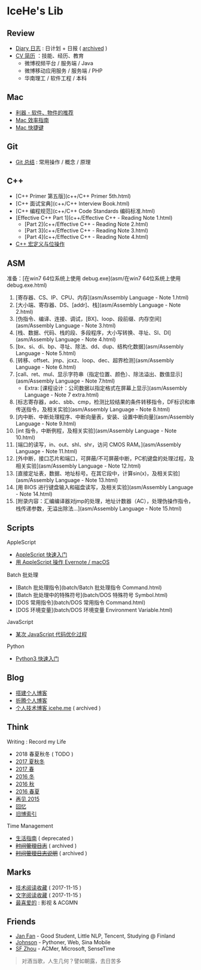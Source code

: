# IceHe's Lib

## Review

- [Diary 日志](diary/) : 日计划 + 日报 ( [archived](diary/) )
- [CV 简历](cv.md) ：技能、经历、教育
    - 微博视频平台 / 服务端 / Java
    - 微博移动应用服务 / 服务端 / PHP
    - 华南理工 / 软件工程 / 本科

## Mac

- [利器 - 软件、物件的推荐](tools.md)
- [Mac 效率指南](mac/efficiency.md)
- [Mac 快捷键](mac/shortcuts.md)

## Git

- [Git 总结](cmd/git_note.md) : 常用操作 / 概念 / 原理

## C++

- [C++ Primer 第五版](c++/C++ Primer 5th.html)
- [C++ 面试宝典](c++/C++ Interview Book.html)
- [C++ 编程规范](c++/C++ Code Standards 编码标准.html)
- [Effective C++ Part 1](c++/Effective C++ - Reading Note 1.html)
    - [Part 2](c++/Effective C++ - Reading Note 2.html)
    - [Part 3](c++/Effective C++ - Reading Note 3.html)
    - [Part 4](c++/Effective C++ - Reading Note 4.html)
- [C++ 宏定义与位操作](c++/macro_and_bit_operations.md)

## ASM

准备：[在win7 64位系统上使用 debug.exe](asm/在win7 64位系统上使用debug.exe.html)

1. [寄存器、CS、IP、CPU、内存](asm/Assembly Language - Note 1.html)
2. [大小端、寄存器、DS、[addr]、栈](asm/Assembly Language - Note 2.html)
3. [伪指令、编译、连接、调试，[BX]、loop、段前缀、内存空间](asm/Assembly Language - Note 3.html)
4. [栈、数据、代码、栈的段、多段程序，大小写转换、寻址、SI、DI](asm/Assembly Language - Note 4.html)
5. [bx、si、di、bp、寻址、除法、dd、dup、结构化数据](asm/Assembly Language - Note 5.html)
6. [转移、offset、jmp、jcxz、loop、dec、超界检测](asm/Assembly Language - Note 6.html)
7. [call、ret、mul、显示字符串（指定位置、颜色）、除法溢出、数值显示](asm/Assembly Language - Note 7.html)
    - Extra: [课程设计：公司数据以指定格式在屏幕上显示](asm/Assembly Language - Note 7 extra.html)
8. [标志寄存器，adc、sbb、cmp，检测比较结果的条件转移指令，DF标识和串传送指令，及相关实验](asm/Assembly Language - Note 8.html)
9. [内中断、中断处理程序、中断向量表，安装、设置中断向量](asm/Assembly Language - Note 9.html)
10. [int 指令，中断例程，及相关实验](asm/Assembly Language - Note 10.html)
11. [端口的读写，in、out、shl、shr，访问 CMOS RAM。](asm/Assembly Language - Note 11.html)
12. [外中断，接口芯片和端口，可屏蔽/不可屏蔽中断，PC机键盘的处理过程，及相关实验](asm/Assembly Language - Note 12.html)
13. [直接定址表，数据、地址标号。在其它段中，计算sin(x)，及相关实验](asm/Assembly Language - Note 13.html)
14. [用 BIOS 进行键盘输入和磁盘读写，及相关实验](asm/Assembly Language - Note 14.html)
15. [附录内容：汇编编译器对jmp的处理，地址计数器（AC），处理伪操作指令，栈传递参数，无溢出除法…](asm/Assembly Language - Note 15.html)

## Scripts

AppleScript

- [AppleScript 快速入门](applescript/applescript.md)
- [用 AppleScript 操作 Evernote / macOS](applescript/evernote_osx.md)

Batch 批处理

- [Batch 批处理指令](batch/Batch 批处理指令 Command.html)
- [Batch 批处理中的特殊符号](batch/DOS 特殊符号 Symbol.html)
- [DOS 常用指令](batch/DOS 常用指令 Command.html)
- [DOS 环境变量](batch/DOS 环境变量 Environment Variable.html)

JavaScript

- [某次 JavaScript 代码优化过程](javascript/某次js代码优化过程.md)

Python

- [Python3 快速入门](python/quick_start.md)

## Blog

- [搭建个人博客](web/build_blog.md)
- [折腾个人博客](web/blog_changelog.md)
- [个人技术博客 icehe.me](https://icehe.me) ( archived )

## Think

Writing : Record my Life

- 2018 春夏秋冬 ( TODO )
- [2017 夏秋冬](think/2017_from_summer_to_winter.md)
- [2017 春](think/2017_spring.md)
- [2016 冬](think/2016_winter.md)
- [2016 秋](think/2016_fall.md)
- [2016 春夏](think/2016_summer.md)
- [再见 2015](think/bye2015.md)
- [回忆](moments.md)
- [旧博索引](old-blog.md)

Time Management

- [生活指南](think/life_manual.md) ( deprecated )
- [~~时间管理日志~~](lifelogs.md) ( archived )
- [~~时间管理日志说明~~](think/time_mgt.md) ( archived )

## Marks

- [技术阅读收藏](tech.md) ( 2017-11-15 )
- [文字阅读收藏](read.md) ( 2017-11-15 )
- [最喜爱的](favourites.md) : 影视 & ACGMN

## Friends

- [Jan Fan](http://janfan.cn/) - Good Student, Little NLP, Tencent, Studying @ Finland
- [Johnson](http://mrzys.coding.me/) - Pythoner, Web, Sina Mobile
- [SF Zhou](http://sf-zhou.github.io/) - ACMer, Microsoft, SenseTime

> 对酒当歌，人生几何？譬如朝露，去日苦多
